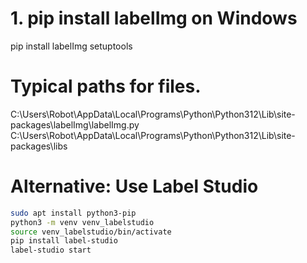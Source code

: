 # 1. pip install labelImg on Windows
pip install labelImg setuptools

# Typical paths for files.
C:\Users\Robot\AppData\Local\Programs\Python\Python312\Lib\site-packages\labelImg\labelImg.py
C:\Users\Robot\AppData\Local\Programs\Python\Python312\Lib\site-packages\libs


# Alternative: Use Label Studio
```bash
sudo apt install python3-pip
python3 -m venv venv_labelstudio
source venv_labelstudio/bin/activate
pip install label-studio
label-studio start
```